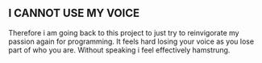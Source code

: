 ## I CANNOT USE MY VOICE
Therefore i am going back to this project to just try to reinvigorate my
passion again for programming.  It feels hard losing your voice as you lose
part of who you are.  Without speaking i feel effectively hamstrung.
